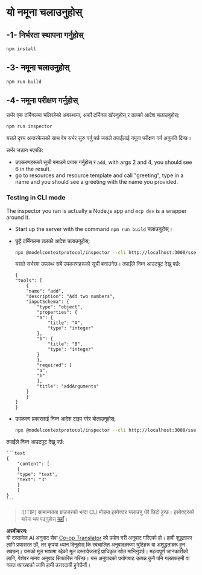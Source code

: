 <!--
CO_OP_TRANSLATOR_METADATA:
{
  "original_hash": "7fab17bf59e2eb82a5aeef03ad977d31",
  "translation_date": "2025-05-17T12:08:53+00:00",
  "source_file": "03-GettingStarted/05-sse-server/solution/typescript/README.md",
  "language_code": "ne"
}
-->
# यो नमूना चलाउनुहोस्

## -1- निर्भरता स्थापना गर्नुहोस्

```bash
npm install
```

## -3- नमूना चलाउनुहोस्

```bash
npm run build
```

## -4- नमूना परीक्षण गर्नुहोस्

सर्भर एक टर्मिनलमा चलिरहेको अवस्थामा, अर्को टर्मिनल खोल्नुहोस् र तलको आदेश चलाउनुहोस्:

```bash
npm run inspector
```

यसले दृश्य अन्तरफेसको साथ वेब सर्भर सुरु गर्नु पर्छ जसले तपाईंलाई नमूना परीक्षण गर्न अनुमति दिन्छ।

सर्भर जडान भएपछि:

- उपकरणहरूको सूची बनाउने प्रयास गर्नुहोस् र `add`, with args 2 and 4, you should see 6 in the result.
- go to resources and resource template and call "greeting", type in a name and you should see a greeting with the name you provided.

### Testing in CLI mode

The inspector you ran is actually a Node.js app and `mcp dev` is a wrapper around it. 

- Start up the server with the command `npm run build` चलाउनुहोस्।

- छुट्टै टर्मिनलमा तलको आदेश चलाउनुहोस्:

    ```bash
    npx @modelcontextprotocol/inspector --cli http://localhost:3000/sse --method tools/list
    ```

    यसले सर्भरमा उपलब्ध सबै उपकरणहरूको सूची बनाउनेछ। तपाईंले निम्न आउटपुट देख्नु पर्छ:

    ```text
    {
    "tools": [
        {
        "name": "add",
        "description": "Add two numbers",
        "inputSchema": {
            "type": "object",
            "properties": {
            "a": {
                "title": "A",
                "type": "integer"
            },
            "b": {
                "title": "B",
                "type": "integer"
            }
            },
            "required": [
            "a",
            "b"
            ],
            "title": "addArguments"
        }
        }
    ]
    }
    ```

- उपकरण प्रकारलाई निम्न आदेश टाइप गरेर बोलाउनुहोस्:

    ```bash
    npx @modelcontextprotocol/inspector --cli http://localhost:3000/sse --method tools/call --tool-name add --tool-arg a=1 --tool-arg b=2
    ```

तपाईंले निम्न आउटपुट देख्नु पर्छ:

    ```text
    {
        "content": [
        {
        "type": "text",
        "text": "3"
        }
        ]
    }
    ```

> ![!TIP]
> सामान्यतया ब्राउजरको भन्दा CLI मोडमा इस्पेक्टर चलाउनु धेरै छिटो हुन्छ।
> इस्पेक्टरको बारेमा थप पढ्नुहोस् [यहाँ](https://github.com/modelcontextprotocol/inspector)।

**अस्वीकरण**:  
यो दस्तावेज़ AI अनुवाद सेवा [Co-op Translator](https://github.com/Azure/co-op-translator) को प्रयोग गरी अनुवाद गरिएको हो। हामी शुद्धताका लागि प्रयासरत छौं, तर कृपया ध्यान दिनुहोस् कि स्वचालित अनुवादहरूमा त्रुटिहरू वा अशुद्धताहरू हुन सक्छन्। यसको मूल भाषामा रहेको मूल दस्तावेजलाई प्राधिकृत स्रोत मानिनुपर्छ। महत्वपूर्ण जानकारीको लागि, पेशेवर मानव अनुवाद सिफारिस गरिन्छ। यस अनुवादको प्रयोगबाट उत्पन्न कुनै पनि गलतफहमी वा गलत व्याख्याको लागि हामी उत्तरदायी हुनेछैनौं।